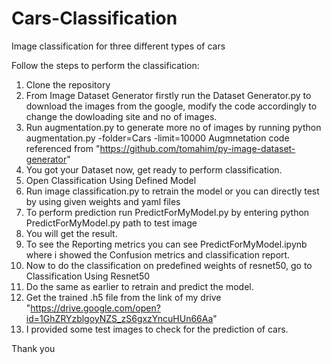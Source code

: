 # Cars-Classification
Image classification for three different types of cars

Follow the steps to perform the classification:
1. Clone the repository
2. From Image Dataset Generator firstly run the Dataset Generator.py to download the images from the google, modify the code accordingly to change the dowloading site and no of images.
3. Run augmentation.py to generate more no of images by running python augmentation.py -folder=Cars -limit=10000 
            Augmnetation code referenced from "https://github.com/tomahim/py-image-dataset-generator" 
4. You got your Dataset now, get ready to perform classification.
5. Open Classification Using Defined Model 
6. Run image classification.py to retrain the model or you can directly test by using given weights and yaml files
7. To perform prediction run PredictForMyModel.py by entering python PredictForMyModel.py path to test image
8. You will get the result.
9. To see the Reporting metrics you can see PredictForMyModel.ipynb where i showed the Confusion metrics and classification report.
10. Now to do the classification on predefined weights of resnet50, go to Classification Using Resnet50 
11. Do the same as earlier to retrain and predict the model.
12. Get the trained .h5 file from the link of my drive "https://drive.google.com/open?id=1GhZRYzblgoyNZS_zS6gxzYncuHUn66Aa"
13. I provided some test images to check for the prediction of cars.

Thank you
